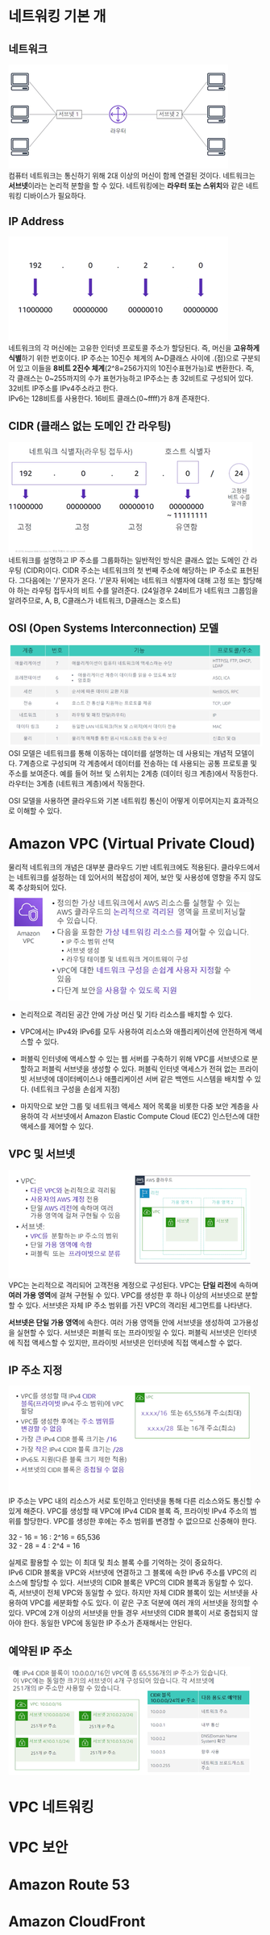 # 네트워킹 기본 개
## 네트워크
![img.png](img.png)  
컴퓨터 네트워크는 통신하기 위해 2대 이상의 머신이 함께 연결된 것이다.
네트워크는 **서브넷**이라는 논리적 분할을 할 수 있다.
네트워킹에는 **라우터 또는 스위치**와 같은 네트워킹 디바이스가 필요하다.

## IP Address
![img_1.png](img_1.png)  
네트워크의 각 머신에는 고유한 인터넷 프로토콜 주소가 할당된다.
즉, 머신을 **고유하게 식별**하기 위한 번호이다.
IP 주소는 10진수 체계의 A~D클래스 사이에 .(점)으로 구분되어 있고 이들을 **8비트 2진수 체계**(2^8=256가지의 10진수표현가능)로 변환한다.
즉, 각 클래스는 0~255까지의 수가 표현가능하고 IP주소는 총 32비트로 구성되어 있다.
32비트 IP주소를 IPv4주소라고 한다.  
IPv6는 128비트를 사용한다. 16비트 클래스(0~ffff)가 8개 존재한다.  

## CIDR (클래스 없는 도메인 간 라우팅)
![img_2.png](img_2.png)  
네트워크를 설명하고 IP 주소를 그룹화하는 일반적인 방식은 클래스 없는 도메인 간 라우팅 (CIDR)이다.
CIDR 주소는 네트워크의 첫 번째 주소에 해당하는 IP 주소로 표현된다. 그다음에는 '/'문자가 온다.
'/'문자 뒤에는 네트워크 식별자에 대해 고정 또는 할당해야 하는 라우팅 접두사의 비트 수를 알려준다.
(24일경우 24비트가 네트워크 그룹임을 알려주므로, A, B, C클래스가 네트워크, D클래스는 호스트)  

## OSI (Open Systems Interconnection) 모델
![img_3.png](img_3.png)  
OSI 모델은 네트워크를 통해 이동하는 데이터를 설명하는 데 사용되는 개념적 모델이다.
7계층으로 구성되며 각 계층에서 데이터를 전송하는 데 사용되는 공통 프로토콜 및 주소를 보여준다.
예를 들어 허브 및 스위치는 2계층 (데이터 링크 계층)에서 작동한다.
라우터는 3계층 (네트워크 계층)에서 작동한다.  

OSI 모델을 사용하면 클라우드와 기본 네트워킹 통신이 어떻게 이루어지는지 효과적으로 이해할 수 있다.

# Amazon VPC (Virtual Private Cloud)
물리적 네트워크의 개념은 대부분 클라우드 기반 네트워크에도 적용된다. 클라우드에서는 네트워크를 설정하는 데 있어서의 복잡성이 제어, 보안 및 사용성에 영향을 주지 않도록 추상화되어 있다.  
![img_4.png](img_4.png)  
* 논리적으로 격리된 공간 안에 가상 머신 및 기타 리소스를 배치할 수 있다.  
* VPC에서는 IPv4와 IPv6를 모두 사용하여 리소스와 애플리케이션에 안전하게 액세스할 수 있다.  
* 퍼블릭 인터넷에 액세스할 수 있는 웹 서버를 구축하기 위해 VPC를 서브넷으로 분할하고 퍼블릭 서브넷을 생성할 수 있다. 
  퍼블릭 인터넷 액세스가 전혀 없는 프라이빗 서브넷에 데이터베이스나 애플리케이션 서버 같은 백엔드 시스템을 배치할 수 있다. (네트워크 구성을 손쉽게 지정)
  
* 마지막으로 보안 그룹 및 네트워크 액세스 제어 목록을 비롯한 다중 보안 계층을 사용하여 각 서브넷에서 Amazon Elastic Compute Cloud (EC2) 인스턴스에 대한 액세스를 제어할 수 있다.

## VPC 및 서브넷
![img_5.png](img_5.png)  
VPC는 논리적으로 격리되어 고객전용 계정으로 구성된다. VPC는 **단일 리전**에 속하며 **여러 가용 영역**에 걸쳐 구현될 수 있다.
VPC를 생성한 후 하나 이상의 서브넷으로 분할할 수 있다. 서브넷은 자체 IP 주소 범위를 가진 VPC의 격리된 세그먼트를 나타낸다.  

**서브넷은 단일 가용 영역**에 속한다. 여러 가용 영역들 안에 서브넷을 생성하여 고가용성을 실현할 수 있다.
서브넷은 퍼블릭 또는 프라이빗일 수 있다. 퍼블릭 서브넷은 인터넷에 직접 액세스할 수 있지만, 프라이빗 서브넷은 인터넷에 직접 액세스할 수 없다.  

## IP 주소 지정
![img_6.png](img_6.png)  
IP 주소는 VPC 내의 리소스가 서로 토인하고 인터넷을 통해 다른 리소스와도 통신할 수 있게 해준다. VPC를 생성할 때 VPC에 IPv4 CIDR 블록 즉, 프라이빗 IPv4 주소의 범위를 할당한다.
VPC를 생성한 후에는 주소 범위를 변경할 수 없으므로 신중해야 한다.  

32 - 16 = 16 : 2^16 = 65,536  
32 - 28 = 4 : 2^4 = 16  

실제로 활용할 수 있는 이 최대 및 최소 블록 수를 기억하는 것이 중요하다.  
IPv6 CIDR 블록을 VPC와 서브넷에 연결하고 그 블록에 속한 IPv6 주소를 VPC의 리소스에 할당할 수 있다.
서브넷의 CIDR 블록은 VPC의 CIDR 블록과 동일할 수 있다. 즉, 서브넷이 전체 VPC와 동일할 수 있다. 하지만 자체 CIDR 블록이 있는 서브넷을 사용하여 VPC를 세분화할 수도 있다.
이 같은 구조 덕분에 여러 개의 서브넷을 정의할 수 있다. VPC에 2개 이상의 서브넷을 만들 경우 서브넷의 CIDR 블록이 서로 중첩되지 않아야 한다. 동일한 VPC에 동일한 IP 주소가 존재해서는 안된다.  

## 예약된 IP 주소
![img_7.png](img_7.png)

# VPC 네트워킹

# VPC 보안

# Amazon Route 53

# Amazon CloudFront
